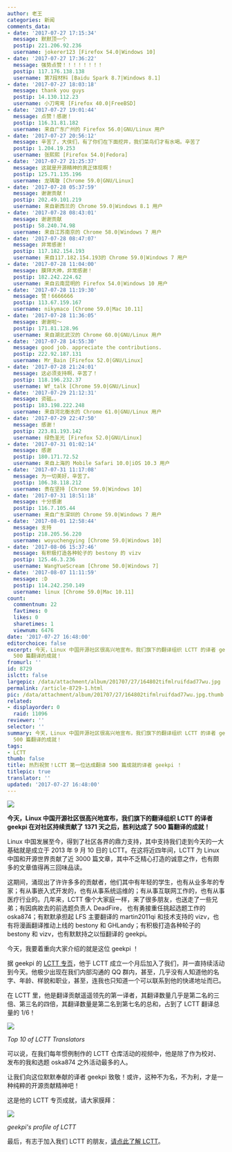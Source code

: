 ```yaml
---
author: 老王
categories: 新闻
comments_data:
- date: '2017-07-27 17:15:34'
  message: 默默顶一个
  postip: 221.206.92.236
  username: jokerer123 [Firefox 54.0|Windows 10]
- date: '2017-07-27 17:36:22'
  message: 强势点赞！！！！！！！！
  postip: 117.176.138.138
  username: 第7段材料 [Baidu Spark 8.7|Windows 8.1]
- date: '2017-07-27 18:03:18'
  message: thank you guys
  postip: 14.130.112.23
  username: 小刀弯弯 [Firefox 40.0|FreeBSD]
- date: '2017-07-27 19:01:44'
  message: 点赞！感谢！
  postip: 116.31.81.182
  username: 来自广东广州的 Firefox 56.0|GNU/Linux 用户
- date: '2017-07-27 20:56:12'
  message: 辛苦了，大侠们，有了你们在下面挖井，我们菜鸟们才有水喝。辛苦了
  postip: 1.204.19.253
  username: 张熙熙 [Firefox 54.0|Fedora]
- date: '2017-07-27 21:25:37'
  message: 这就是开源精神的真正体现啊！
  postip: 125.71.135.196
  username: 龙瑀璇 [Chrome 59.0|GNU/Linux]
- date: '2017-07-28 05:37:59'
  message: 谢谢贡献！
  postip: 202.49.101.219
  username: 来自新西兰的 Chrome 59.0|Windows 8.1 用户
- date: '2017-07-28 08:43:01'
  message: 谢谢贡献
  postip: 58.240.74.98
  username: 来自江苏南京的 Chrome 58.0|Windows 7 用户
- date: '2017-07-28 08:47:07'
  message: 非常感谢！
  postip: 117.182.154.193
  username: 来自117.182.154.193的 Chrome 59.0|Windows 7 用户
- date: '2017-07-28 11:04:00'
  message: 膜拜大神，非常感谢！
  postip: 182.242.224.62
  username: 来自云南昆明的 Firefox 54.0|Windows 10 用户
- date: '2017-07-28 11:19:30'
  message: 赞！6666666
  postip: 113.67.159.167
  username: nikymaco [Chrome 59.0|Mac 10.11]
- date: '2017-07-28 11:36:05'
  message: 谢谢啦～
  postip: 171.81.128.96
  username: 来自湖北武汉的 Chrome 60.0|GNU/Linux 用户
- date: '2017-07-28 14:55:30'
  message: good job. appreciate the contributions.
  postip: 222.92.187.131
  username: Mr_Bain [Firefox 52.0|GNU/Linux]
- date: '2017-07-28 21:24:01'
  message: 这必须支持啊，辛苦了！
  postip: 118.196.232.37
  username: Wf_talk [Chrome 59.0|GNU/Linux]
- date: '2017-07-29 21:12:31'
  message: 资磁。。
  postip: 183.198.222.248
  username: 来自河北衡水的 Chrome 61.0|GNU/Linux 用户
- date: '2017-07-29 22:47:50'
  message: 感谢！
  postip: 223.81.193.142
  username: 绿色圣光 [Firefox 52.0|GNU/Linux]
- date: '2017-07-31 01:02:14'
  message: 感谢
  postip: 180.171.72.52
  username: 来自上海的 Mobile Safari 10.0|iOS 10.3 用户
- date: '2017-07-31 11:17:08'
  message: 为一切美好，辛苦了。
  postip: 106.38.118.212
  username: 贵在坚持 [Chrome 59.0|Windows 10]
- date: '2017-07-31 18:51:18'
  message: 十分感谢
  postip: 116.7.105.44
  username: 来自广东深圳的 Chrome 59.0|Windows 7 用户
- date: '2017-08-01 12:58:44'
  message: 支持
  postip: 218.205.56.220
  username: woyuchengying [Chrome 59.0|Windows 10]
- date: '2017-08-06 15:37:46'
  message: 有积极打造各种轮子的 bestony 的 vizv
  postip: 125.46.3.236
  username: WangYueScream [Chrome 50.0|Windows 7]
- date: '2017-08-07 11:11:59'
  message: :D
  postip: 114.242.250.149
  username: linux [Chrome 59.0|Mac 10.11]
count:
  commentnum: 22
  favtimes: 0
  likes: 0
  sharetimes: 1
  viewnum: 6476
date: '2017-07-27 16:48:00'
editorchoice: false
excerpt: 今天，Linux 中国开源社区很高兴地宣布，我们旗下的翻译组织 LCTT 的译者 geekpi 在对社区持续贡献了 1371 天之后，胜利达成了
  500 篇翻译的成就！
fromurl: ''
id: 8729
islctt: false
largepic: /data/attachment/album/201707/27/164802tifmlruifdad77wu.jpg
permalink: /article-8729-1.html
pic: /data/attachment/album/201707/27/164802tifmlruifdad77wu.jpg.thumb.jpg
related:
- displayorder: 0
  raid: 11096
reviewer: ''
selector: ''
summary: 今天，Linux 中国开源社区很高兴地宣布，我们旗下的翻译组织 LCTT 的译者 geekpi 在对社区持续贡献了 1371 天之后，胜利达成了
  500 篇翻译的成就！
tags:
- LCTT
thumb: false
title: 热烈祝贺！LCTT 第一位达成翻译 500 篇成就的译者 geekpi ！
titlepic: true
translator: ''
updated: '2017-07-27 16:48:00'
---
```


![](/data/attachment/album/201707/27/164802tifmlruifdad77wu.jpg)


**今天，Linux 中国开源社区很高兴地宣布，我们旗下的翻译组织 LCTT 的译者 geekpi 在对社区持续贡献了 1371 天之后，胜利达成了 500 篇翻译的成就！**


Linux 中国发展至今，得到了社区各界的鼎力支持，其中支持我们走到今天的一大基础就是成立于 2013 年 9 月 10 日的 LCTT。在这将近四年间，LCTT 为 Linux 中国和开源世界贡献了近 3000 篇文章，其中不乏精心打造的诚意之作，也有颇多的文章值得再三回味品读。 


这期间，涌现出了许许多多的贡献者，他们其中有年轻的学生，也有从业多年的专家；有从事嵌入式开发的，也有从事系统运维的；有从事互联网工作的，也有从事医疗行业的。几年来，LCTT 像个大家庭一样，来了很多朋友，也送走了一些兄弟；有因病故去的前选题负责人 DeadFire， 也有勇接重任挑起选题工作的 oska874；有默默承担起 LFS 主要翻译的 martin2011qi 和技术支持的 vizv，也有将漫画翻译推动上线的 bestony 和 GHLandy；有积极打造各种轮子的 bestony 和 vizv，也有默默持之以恒翻译的 geekpi。


今天，我要着重向大家介绍的就是这位 geekpi ！


据 geekpi 的 [LCTT 专页](https://linux.cn/lctt/geekpi)，他于 LCTT 成立一个月后加入了我们，并一直持续活动到今天。他极少出现在我们内部沟通的 QQ 群内，甚至，几乎没有人知道他的名字、年龄、样貌和职业，甚至，连我也只知道一个可以联系到他的快递地址而已。


在 LCTT 里，他是翻译贡献遥遥领先的第一译者，其翻译数量几乎是第二名的三倍、第三名的四倍，其翻译数量是第二名到第七名的总和，占到了 LCTT 翻译总量的 1/6！


![](/data/attachment/album/201707/27/164415blqkkltm042v0imv.jpg)


*Top 10 of LCTT Translators*


可以说，在我们每年惯例制作的 LCTT 仓库活动的视频中，他是除了作为校对、发布的我和选题 oska874 之外活动最多的人。


让我们向这位默默奉献的译者 geekpi 致敬！或许，这种不为名，不为利，才是一种纯粹的开源贡献精神吧！


这是他的 LCTT 专页成就，请大家膜拜：


![](/data/attachment/album/201707/27/164449gzq68jzqu226hzzh.jpg)


*geekpi's profile of LCTT*


最后，有志于加入我们 LCTT 的朋友，[请点此了解 LCTT](https://linux.cn/lctt/)。